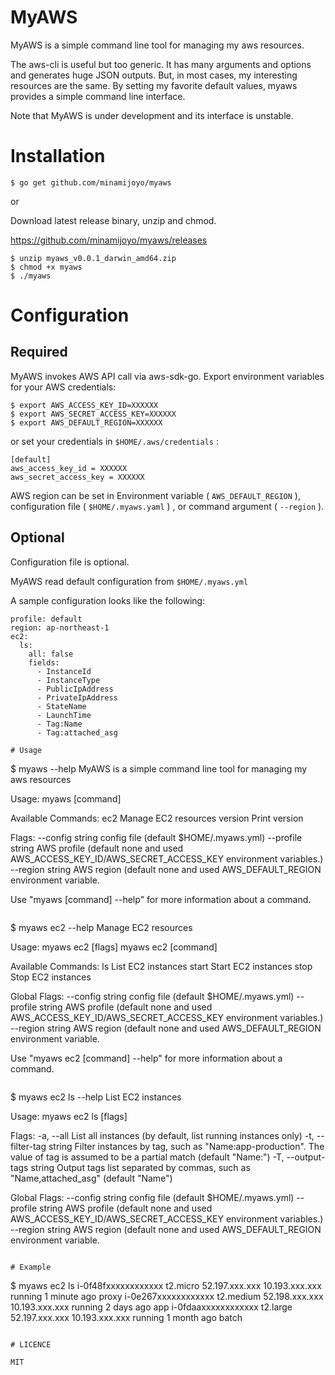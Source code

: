 # MyAWS

MyAWS is a simple command line tool for managing my aws resources.

The aws-cli is useful but too generic. It has many arguments and options and generates huge JSON outputs. But, in most cases, my interesting resources are the same. By setting my favorite default values, myaws provides a simple command line interface.

Note that MyAWS is under development and its interface is unstable.

# Installation

```
$ go get github.com/minamijoyo/myaws
```

or

Download latest release binary, unzip and chmod.

https://github.com/minamijoyo/myaws/releases

```
$ unzip myaws_v0.0.1_darwin_amd64.zip
$ chmod +x myaws
$ ./myaws
```

# Configuration
## Required
MyAWS invokes AWS API call via aws-sdk-go.
Export environment variables for your AWS credentials:

```
$ export AWS_ACCESS_KEY_ID=XXXXXX
$ export AWS_SECRET_ACCESS_KEY=XXXXXX
$ export AWS_DEFAULT_REGION=XXXXXX
```

or set your credentials in `$HOME/.aws/credentials` :

```
[default]
aws_access_key_id = XXXXXX
aws_secret_access_key = XXXXXX
```

AWS region can be set in Environment variable ( `AWS_DEFAULT_REGION` ), configuration file ( `$HOME/.myaws.yaml` ) , or command argument ( `--region` ).

## Optional

Configuration file is optional.

MyAWS read default configuration from `$HOME/.myaws.yml`

A sample configuration looks like the following:

```
profile: default
region: ap-northeast-1
ec2:
  ls:
    all: false
    fields:
      - InstanceId
      - InstanceType
      - PublicIpAddress
      - PrivateIpAddress
      - StateName
      - LaunchTime
      - Tag:Name
      - Tag:attached_asg

# Usage

```
$ myaws --help
MyAWS is a simple command line tool for managing my aws resources

Usage:
  myaws [command]

Available Commands:
  ec2         Manage EC2 resources
  version     Print version

Flags:
      --config string    config file (default $HOME/.myaws.yml)
      --profile string   AWS profile (default none and used AWS_ACCESS_KEY_ID/AWS_SECRET_ACCESS_KEY environment variables.)
      --region string    AWS region (default none and used AWS_DEFAULT_REGION environment variable.

Use "myaws [command] --help" for more information about a command.
```

```
$ myaws ec2 --help
Manage EC2 resources

Usage:
  myaws ec2 [flags]
  myaws ec2 [command]

Available Commands:
  ls          List EC2 instances
  start       Start EC2 instances
  stop        Stop EC2 instances

Global Flags:
      --config string    config file (default $HOME/.myaws.yml)
      --profile string   AWS profile (default none and used AWS_ACCESS_KEY_ID/AWS_SECRET_ACCESS_KEY environment variables.)
      --region string    AWS region (default none and used AWS_DEFAULT_REGION environment variable.

Use "myaws ec2 [command] --help" for more information about a command.
```

```
$ myaws ec2 ls --help
List EC2 instances

Usage:
  myaws ec2 ls [flags]

Flags:
  -a, --all                  List all instances (by default, list running instances only)
  -t, --filter-tag string    Filter instances by tag, such as "Name:app-production". The value of tag is assumed to be a partial match (default "Name:")
  -T, --output-tags string   Output tags list separated by commas, such as "Name,attached_asg" (default "Name")

Global Flags:
      --config string    config file (default $HOME/.myaws.yml)
      --profile string   AWS profile (default none and used AWS_ACCESS_KEY_ID/AWS_SECRET_ACCESS_KEY environment variables.)
      --region string    AWS region (default none and used AWS_DEFAULT_REGION environment variable.
```

# Example

```
$ myaws ec2 ls
i-0f48fxxxxxxxxxxxx     t2.micro        52.197.xxx.xxx  10.193.xxx.xxx    running 1 minute ago    proxy
i-0e267xxxxxxxxxxxx     t2.medium       52.198.xxx.xxx  10.193.xxx.xxx    running 2 days ago      app
i-0fdaaxxxxxxxxxxxx     t2.large        52.197.xxx.xxx  10.193.xxx.xxx    running 1 month ago     batch
```

# LICENCE

MIT


